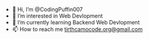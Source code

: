 - 👋 Hi, I’m @CodingPuffin007
- 👀 I’m interested in Web Devlopment
- 🌱 I’m currently learning Backend Web Devlopment
- 📫 How to reach me tirthcamocode.org@gmail.com

<!---
CodingPuffin007/CodingPuffin007 is a ✨ special ✨ repository because its `README.md` (this file) appears on your GitHub profile.
You can click the Preview link to take a look at your changes.
--->
